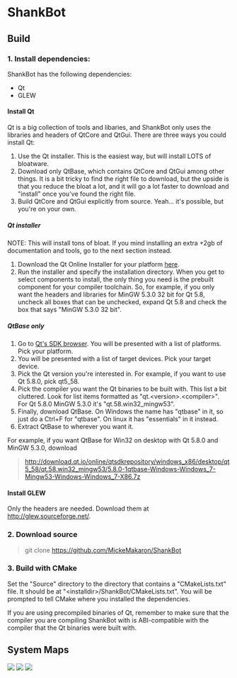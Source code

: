 # ShankBot

## Build
### 1. Install dependencies:
ShankBot has the following dependencies:
* Qt
* GLEW

#### Install Qt
Qt is a big collection of tools and libaries, and ShankBot only uses the libraries and headers of QtCore and QtGui. There are three ways you could install Qt:
1. Use the Qt installer. This is the easiest way, but will install LOTS of bloatware.
2. Download only QtBase, which contains QtCore and QtGui among other things. It is a bit tricky to find the right file to download, but the upside is that you reduce the bloat a lot, and it will go a lot faster to download and "install" once you've found the right file.
3. Build QtCore and QtGui explicitly from source. Yeah... it's possible, but you're on your own.

##### Qt installer
NOTE: This will install tons of bloat. If you mind installing an extra +2gb of documentation and tools, go to the next section instead.
1. Download the Qt Online Installer for your platform [here](https://www.qt.io/download-open-source/#section-2).
2. Run the installer and specify the installation directory. When you get to select components to install, the only thing you need is the prebuilt component for your compiler toolchain. So, for example, if you only want the headers and libraries for MinGW 5.3.0 32 bit for Qt 5.8, uncheck all boxes that can be unchecked, expand Qt 5.8 and check the box that says "MinGW 5.3.0 32 bit".

##### QtBase only
1. Go to [Qt's SDK browser](http://download.qt.io/online/qtsdkrepository/). You will be presented with a list of platforms. Pick your platform.
2. You will be presented with a list of target devices. Pick your target device.
3. Pick the Qt version you're interested in. For example, if you want to use Qt 5.8.0, pick qt5_58.
4. Pick the compiler you want the Qt binaries to be built with. This list a bit cluttered. Look for list items formatted as "qt.\<version\>.\<compiler\>". For Qt 5.8.0 MinGW 5.3.0 it's "qt.58.win32_mingw53".
5. Finally, download QtBase. On Windows the name has "qtbase" in it, so just do a Ctrl+F for "qtbase". On linux it has "essentials" in it instead.
6. Extract QtBase to wherever you want it.

For example, if you want QtBase for Win32 on desktop with Qt 5.8.0 and MinGW 5.3.0, download
> http://download.qt.io/online/qtsdkrepository/windows_x86/desktop/qt5_58/qt.58.win32_mingw53/5.8.0-1qtbase-Windows-Windows_7-Mingw53-Windows-Windows_7-X86.7z

#### Install GLEW
Only the headers are needed. Download them at http://glew.sourceforge.net/.

### 2. Download source
> git clone https://github.com/MickeMakaron/ShankBot

### 3. Build with CMake 
Set the "Source" directory to the directory that contains a "CMakeLists.txt" file. It should be at "\<installdir\>/ShankBot/CMakeLists.txt". You will be prompted to tell CMake where you installed the dependencies. 

If you are using precompiled binaries of Qt, remember to make sure that the compiler you are compiling ShankBot with is ABI-compatible with the compiler that the Qt binaries were built with.


## System Maps
![](http://i.imgur.com/xS3nv35.jpg)
![](http://i.imgur.com/Erdu6bU.jpg)
![](http://i.imgur.com/Ph5YocH.jpg)
